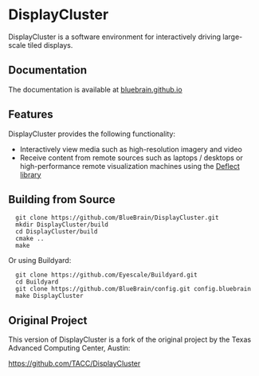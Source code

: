 # DisplayCluster

DisplayCluster is a software environment for interactively driving large-scale
tiled displays.

## Documentation

The documentation is available at
[bluebrain.github.io](http://bluebrain.github.io/)

## Features

DisplayCluster provides the following functionality:
* Interactively view media such as high-resolution imagery and video
* Receive content from remote sources such as laptops / desktops or
  high-performance remote visualization machines using the
  [Deflect library](https://github.com/BlueBrain/Deflect.git)

## Building from Source

```
  git clone https://github.com/BlueBrain/DisplayCluster.git
  mkdir DisplayCluster/build
  cd DisplayCluster/build
  cmake ..
  make
```

Or using Buildyard:

```
  git clone https://github.com/Eyescale/Buildyard.git
  cd Buildyard
  git clone https://github.com/BlueBrain/config.git config.bluebrain
  make DisplayCluster
```

## Original Project

This version of DisplayCluster is a fork of the original project by the Texas
Advanced Computing Center, Austin:

https://github.com/TACC/DisplayCluster
